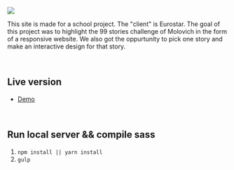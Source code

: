 <img  src="https://i.gyazo.com/b31fac34f6bb60823740a7ffb720d342.gif"></img>

This site is made for a school project. The "client" is Eurostar. The goal of this project was to highlight the 99 stories challenge of Molovich in the form of a responsive website. We also got the oppurtunity to pick one story and make an interactive design for that story.

<br>

## Live version
- [Demo](https://martijnkeesmaat.github.io/project-web-eurostar/app)

<br>

## Run local server && compile sass
1. ``` npm install || yarn install ``` <br>
2. ``` gulp ```

